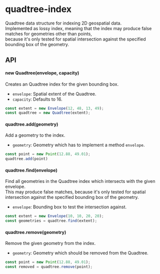 # quadtree-index

Quadtree data structure for indexing 2D geospatial data.  
Implemented as lossy index, meaning that the index may produce false matches for geometries other than points,  
because it's only tested for spatial intersection against the specified bounding box of the geometry.

## API

#### new Quadtree(envelope, capacity)
Creates an Quadtree index for the given bounding box.
- `envelope`: Spatial extent of the Quadtree.
- `capacity`: Defaults to 16.
```js
const extent = new Envelope(12, 48, 13, 49);
const quadtree = new Quadtree(extent);
```

#### quadtree.add(geometry)
Add a geometry to the index.
- `geometry`: Geometry which has to implement a method `envelope`.
```js
const point = new Point(12.88, 49.01);
quadtree.add(point)
```

#### quadtree.find(envelope)
Find all geometries in the Quadtree index which intersects with the given envelope.  
This may produce false matches, because it's only tested for spatial intersection against the specified bounding box of the geometry.
- `envelope`: Bounding box to test the intersection against.
```js
const extent = new Envelope(10, 10, 20, 20);
const geometries = quadtree.find(extent);
```

#### quadtree.remove(geometry)
Remove the given geometry from the index.
- `geometry`: Geometry which should be removed from the Quadtree.
```js
const point = new Point(12.88, 49.01);
const removed = quadtree.remove(point);
```